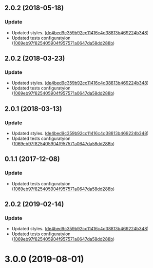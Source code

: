 <a name="2.0.2"></a>
## 2.0.2 (2018-05-18)


### Update

* Updated styles. ([de4bed9c359b92cc11416c4d38813b469224b348](https://github.com/advanced-rest-client/code-mirror-linter/commit/de4bed9c359b92cc11416c4d38813b469224b348))
* Updated tests configuratyion ([1069eb97f825405904f957571a0647da58dd288b](https://github.com/advanced-rest-client/code-mirror-linter/commit/1069eb97f825405904f957571a0647da58dd288b))



<a name="2.0.2"></a>
## 2.0.2 (2018-03-23)


### Update

* Updated styles. ([de4bed9c359b92cc11416c4d38813b469224b348](https://github.com/advanced-rest-client/code-mirror-linter/commit/de4bed9c359b92cc11416c4d38813b469224b348))
* Updated tests configuratyion ([1069eb97f825405904f957571a0647da58dd288b](https://github.com/advanced-rest-client/code-mirror-linter/commit/1069eb97f825405904f957571a0647da58dd288b))



<a name="2.0.1"></a>
## 2.0.1 (2018-03-13)


### Update

* Updated styles. ([de4bed9c359b92cc11416c4d38813b469224b348](https://github.com/advanced-rest-client/code-mirror-linter/commit/de4bed9c359b92cc11416c4d38813b469224b348))
* Updated tests configuratyion ([1069eb97f825405904f957571a0647da58dd288b](https://github.com/advanced-rest-client/code-mirror-linter/commit/1069eb97f825405904f957571a0647da58dd288b))



<a name="0.1.1"></a>
## 0.1.1 (2017-12-08)


### Update

* Updated tests configuratyion ([1069eb97f825405904f957571a0647da58dd288b](https://github.com/advanced-rest-client/code-mirror-linter/commit/1069eb97f825405904f957571a0647da58dd288b))



## 2.0.2 (2019-02-14)


### Update

* Updated styles. ([de4bed9c359b92cc11416c4d38813b469224b348](https://github.com/advanced-rest-client/code-mirror-linter/commit/de4bed9c359b92cc11416c4d38813b469224b348))
* Updated tests configuratyion ([1069eb97f825405904f957571a0647da58dd288b](https://github.com/advanced-rest-client/code-mirror-linter/commit/1069eb97f825405904f957571a0647da58dd288b))



# 3.0.0 (2019-08-01)



